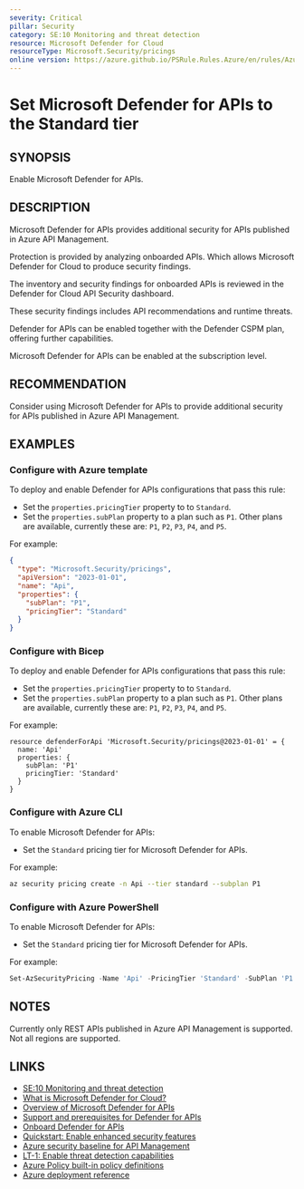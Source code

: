 ```yaml
---
severity: Critical
pillar: Security
category: SE:10 Monitoring and threat detection
resource: Microsoft Defender for Cloud
resourceType: Microsoft.Security/pricings
online version: https://azure.github.io/PSRule.Rules.Azure/en/rules/Azure.Defender.Api/
---
```


# Set Microsoft Defender for APIs to the Standard tier

## SYNOPSIS

Enable Microsoft Defender for APIs.

## DESCRIPTION

Microsoft Defender for APIs provides additional security for APIs published in Azure API Management.

Protection is provided by analyzing onboarded APIs.
Which allows Microsoft Defender for Cloud to produce security findings.

The inventory and security findings for onboarded APIs is reviewed in the Defender for Cloud API Security dashboard.

These security findings includes API recommendations and runtime threats.

Defender for APIs can be enabled together with the Defender CSPM plan, offering further capabilities.

Microsoft Defender for APIs can be enabled at the subscription level.

## RECOMMENDATION

Consider using Microsoft Defender for APIs to provide additional security for APIs published in Azure API Management.

## EXAMPLES

### Configure with Azure template

To deploy and enable Defender for APIs configurations that pass this rule:

- Set the `properties.pricingTier` property to to `Standard`.
- Set the `properties.subPlan` property to a plan such as `P1`.
  Other plans are available, currently these are: `P1`, `P2`, `P3`, `P4`, and `P5`.

For example:

```json
{
  "type": "Microsoft.Security/pricings",
  "apiVersion": "2023-01-01",
  "name": "Api",
  "properties": {
    "subPlan": "P1",
    "pricingTier": "Standard"
  }
}
```

### Configure with Bicep

To deploy and enable Defender for APIs configurations that pass this rule:

- Set the `properties.pricingTier` property to to `Standard`.
- Set the `properties.subPlan` property to a plan such as `P1`.
  Other plans are available, currently these are: `P1`, `P2`, `P3`, `P4`, and `P5`.

For example:

```bicep
resource defenderForApi 'Microsoft.Security/pricings@2023-01-01' = {
  name: 'Api'
  properties: {
    subPlan: 'P1'
    pricingTier: 'Standard'
  }
}
```

### Configure with Azure CLI

To enable Microsoft Defender for APIs:

- Set the `Standard` pricing tier for Microsoft Defender for APIs.

For example:

```bash
az security pricing create -n Api --tier standard --subplan P1
```

### Configure with Azure PowerShell

To enable Microsoft Defender for APIs:

- Set the `Standard` pricing tier for Microsoft Defender for APIs.

For example:

```powershell
Set-AzSecurityPricing -Name 'Api' -PricingTier 'Standard' -SubPlan 'P1'
```

## NOTES

Currently only REST APIs published in Azure API Management is supported. Not all regions are supported.

## LINKS

- [SE:10 Monitoring and threat detection](https://learn.microsoft.com/azure/well-architected/security/monitor-threats)
- [What is Microsoft Defender for Cloud?](https://learn.microsoft.com/azure/defender-for-cloud/defender-for-cloud-introduction)
- [Overview of Microsoft Defender for APIs](https://learn.microsoft.com/azure/defender-for-cloud/defender-for-apis-introduction)
- [Support and prerequisites for Defender for APIs](https://learn.microsoft.com/azure/defender-for-cloud/defender-for-apis-prepare)
- [Onboard Defender for APIs](https://learn.microsoft.com/azure/defender-for-cloud/defender-for-apis-deploy)
- [Quickstart: Enable enhanced security features](https://learn.microsoft.com/azure/defender-for-cloud/enable-enhanced-security)
- [Azure security baseline for API Management](https://learn.microsoft.com/security/benchmark/azure/baselines/api-management-security-baseline)
- [LT-1: Enable threat detection capabilities](https://learn.microsoft.com/security/benchmark/azure/baselines/api-management-security-baseline#lt-1-enable-threat-detection-capabilities)
- [Azure Policy built-in policy definitions](https://learn.microsoft.com/azure/governance/policy/samples/built-in-policies#security-center)
- [Azure deployment reference](https://learn.microsoft.com/azure/templates/microsoft.security/pricings)
